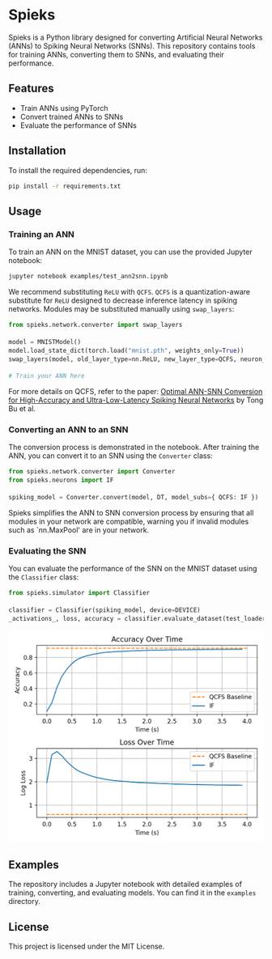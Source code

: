 # Spieks

Spieks is a Python library designed for converting Artificial Neural Networks (ANNs) to Spiking Neural Networks (SNNs). This repository contains tools for training ANNs, converting them to SNNs, and evaluating their performance.

## Features

- Train ANNs using PyTorch
- Convert trained ANNs to SNNs
- Evaluate the performance of SNNs

## Installation

To install the required dependencies, run:

```bash
pip install -r requirements.txt
```

## Usage

### Training an ANN

To train an ANN on the MNIST dataset, you can use the provided Jupyter notebook:

```bash
jupyter notebook examples/test_ann2snn.ipynb
```

We recommend substituting `ReLU` with `QCFS`. `QCFS` is a quantization-aware substitute for `ReLU` designed to decrease inference latency in spiking networks. Modules may be substituted manually using `swap_layers`:

```python
from spieks.network.converter import swap_layers

model = MNISTModel()
model.load_state_dict(torch.load("mnist.pth", weights_only=True))
swap_layers(model, old_layer_type=nn.ReLU, new_layer_type=QCFS, neuron_args={ "Q": Q })

# Train your ANN here
```

For more details on QCFS, refer to the paper: [Optimal ANN-SNN Conversion for High-Accuracy and Ultra-Low-Latency Spiking Neural Networks](https://arxiv.org/pdf/2303.04347) by Tong Bu et al.

### Converting an ANN to an SNN

The conversion process is demonstrated in the notebook. After training the ANN, you can convert it to an SNN using the `Converter` class:

```python
from spieks.network.converter import Converter
from spieks.neurons import IF

spiking_model = Converter.convert(model, DT, model_subs={ QCFS: IF })
```

Spieks simplifies the ANN to SNN conversion process by ensuring that all modules in your network are compatible, warning you if invalid modules such as `nn.MaxPool' are in your network. 

### Evaluating the SNN

You can evaluate the performance of the SNN on the MNIST dataset using the `Classifier` class:

```python
from spieks.simulator import Classifier

classifier = Classifier(spiking_model, device=DEVICE)
_activations_, loss, accuracy = classifier.evaluate_dataset(test_loader, duration=T)
```

![alt text](examples/ann2snn_mnist_plots.png "ANN2SNN MNIST Example")

## Examples

The repository includes a Jupyter notebook with detailed examples of training, converting, and evaluating models. You can find it in the `examples` directory.

## License

This project is licensed under the MIT License.
